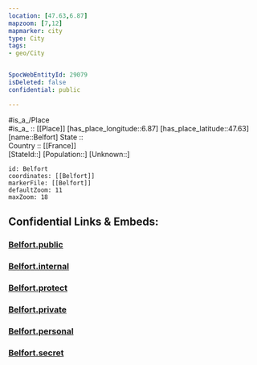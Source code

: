 ```yaml
---
location: [47.63,6.87] 
mapzoom: [7,12] 
mapmarker: city 
type: City
tags:
- geo/City


SpocWebEntityId: 29079
isDeleted: false
confidential: public

---
```

#is_a_/Place  
#is_a_ :: [[Place]] 
[has_place_longitude::6.87] 
[has_place_latitude::47.63] 
[name::Belfort] 
State ::  
Country :: [[France]]  
[StateId::] 
[Population::] 
[Unknown::] 


```leaflet
id: Belfort
coordinates: [[Belfort]] 
markerFile: [[Belfort]] 
defaultZoom: 11 
maxZoom: 18
```


## Confidential Links & Embeds: 

### [Belfort.public](/_public/\Earth\Continent\Europe\Europe~West\France\regions~France\Bourgogne-Franche-Comté\departments~Bourgogne-Franche-Comté\Territoire_de_Belfort\communes~Territoire_de_Belfort\BelfortBelfort.public.md) 

### [Belfort.internal](/_internal/\Earth\Continent\Europe\Europe~West\France\regions~France\Bourgogne-Franche-Comté\departments~Bourgogne-Franche-Comté\Territoire_de_Belfort\communes~Territoire_de_Belfort\BelfortBelfort.internal.md) 

### [Belfort.protect](/_protect/\Earth\Continent\Europe\Europe~West\France\regions~France\Bourgogne-Franche-Comté\departments~Bourgogne-Franche-Comté\Territoire_de_Belfort\communes~Territoire_de_Belfort\BelfortBelfort.protect.md) 

### [Belfort.private](/_private/\Earth\Continent\Europe\Europe~West\France\regions~France\Bourgogne-Franche-Comté\departments~Bourgogne-Franche-Comté\Territoire_de_Belfort\communes~Territoire_de_Belfort\BelfortBelfort.private.md) 

### [Belfort.personal](/_personal/\Earth\Continent\Europe\Europe~West\France\regions~France\Bourgogne-Franche-Comté\departments~Bourgogne-Franche-Comté\Territoire_de_Belfort\communes~Territoire_de_Belfort\BelfortBelfort.personal.md) 

### [Belfort.secret](/_secret/\Earth\Continent\Europe\Europe~West\France\regions~France\Bourgogne-Franche-Comté\departments~Bourgogne-Franche-Comté\Territoire_de_Belfort\communes~Territoire_de_Belfort\BelfortBelfort.secret.md)


